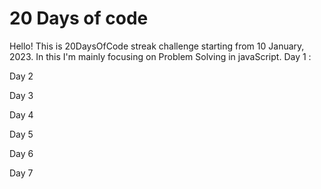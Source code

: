 
# 20 Days of code

Hello!
This is 20DaysOfCode streak  challenge starting from 10 January, 2023. In this I'm mainly focusing on Problem Solving in javaScript.
 Day 1 : 

 Day 2

 Day 3

 Day 4

 Day 5

 Day 6

 Day 7

